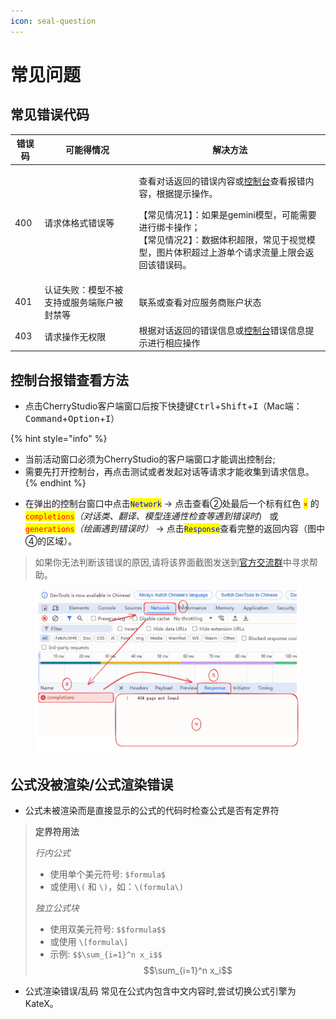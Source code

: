 ```yaml
---
icon: seal-question
---
```


# 常见问题

## 常见错误代码



| 错误码 | 可能得情况                 | 解决方法                                                                                                                                                                                          |
| --- | --------------------- | --------------------------------------------------------------------------------------------------------------------------------------------------------------------------------------------- |
| 400 | 请求体格式错误等              | <p>查看对话返回的错误内容或<a href="questions.md#kong-zhi-tai-bao-cuo-cha-kan-fang-fa">控制台</a>查看报错内容，根据提示操作。</p><p>【常见情况1】：如果是gemini模型，可能需要进行绑卡操作；<br>【常见情况2】：数据体积超限，常见于视觉模型，图片体积超过上游单个请求流量上限会返回该错误码。</p> |
| 401 | 认证失败：模型不被支持或服务端账户被封禁等 | 联系或查看对应服务商账户状态                                                                                                                                                                                |
| 403 | 请求操作无权限               | 根据对话返回的错误信息或[控制台](questions.md#kong-zhi-tai-bao-cuo-cha-kan-fang-fa)错误信息提示进行相应操作                                                                                                              |





## 控制台报错查看方法

* 点击CherryStudio客户端窗口后按下快捷键<kbd>Ctrl</kbd>+<kbd>Shift</kbd>+<kbd>I</kbd>（Mac端：<kbd>Command</kbd>+<kbd>Option</kbd>+<kbd>I</kbd>）

{% hint style="info" %}
- 当前活动窗口必须为CherryStudio的客户端窗口才能调出控制台;
- 需要先打开控制台，再点击测试或者发起对话等请求才能收集到请求信息。
{% endhint %}

* 在弹出的控制台窗口中点击<mark style="color:blue;">`Network`</mark> → 点击查看②处最后一个标有红色 <mark style="color:red;">`×`</mark>  的<mark style="color:red;">`completions`</mark>_（对话类、翻译、模型连通性检查等遇到错误时_） 或<mark style="color:red;">`generations`</mark>_（绘画遇到错误时）_ → 点击<mark style="color:blue;">`Response`</mark>查看完整的返回内容（图中④的区域）。

> 如果你无法判断该错误的原因,请将该界面截图发送到[官方交流群](https://t.me/CherryStudioAI)中寻求帮助。

<figure><img src="../.gitbook/assets/image (1) (1) (1).png" alt="" width="563"><figcaption></figcaption></figure>

## 公式没被渲染/公式渲染错误

* 公式未被渲染而是直接显示的公式的代码时检查公式是否有定界符

> **定界符用法**
>
> _行内公式_
>
> * 使用单个美元符号: `$formula$`
> * 或使用`\(` 和 `\)`，如：`\(formula\)`
>
>
>
> _独立公式块_
>
> * 使用双美元符号: `$$formula$$`
> * 或使用 `\[formula\]`
> * 示例: `$$\sum_{i=1}^n x_i$$`\
>   $$\sum_{i=1}^n x_i$$

* 公式渲染错误/乱码 常见在公式内包含中文内容时,尝试切换公式引擎为KateX。
